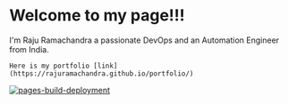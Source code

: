 # Welcome to my page!!!

I'm Raju Ramachandra a passionate DevOps and an Automation Engineer from India.

`Here is my portfolio [link](https://rajuramachandra.github.io/portfolio/)`

[![pages-build-deployment](https://github.com/rajuramachandra/portfolio/actions/workflows/pages/pages-build-deployment/badge.svg)](https://github.com/rajuramachandra/portfolio/actions/workflows/pages/pages-build-deployment/badge.svg)
